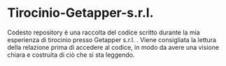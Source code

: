 # Tirocinio-Getapper-s.r.l.
Codesto repository è una raccolta del codice scritto durante la mia esperienza di tirocinio presso Getapper s.r.l.  . Viene consigliata la lettura della relazione prima di accedere al codice, in modo da avere una visione chiara e costruita di ciò che si sta leggendo.
